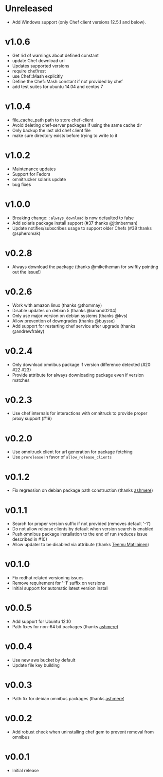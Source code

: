 Unreleased
==========
* Add Windows support (only Chef client versions 12.5.1 and below).

v1.0.6
======
* Get rid of warnings about defined constant
* update Chef download url
* Updates supported versions
* require chef/rest
* use Chef::Mash explicitly
* Define the Chef::Mash constant if not provided by chef
* add test suites for ubuntu 14.04 and centos 7

v1.0.4
======
* file_cache_path path to store chef-client
* Avoid deleting chef-server packages if using the same cache dir
* Only backup the last old chef client file
* make sure directory exists before trying to write to it

v1.0.2
======
* Maintenance updates
* Support for Fedora
* omnitrucker solaris update
* bug fixes

v1.0.0
======
* Breaking change: `:always_download` is now defaulted to false
* Add solaris package install support (#37 thanks @jtimberman)
* Update notifies/subscribes usage to support older Chefs (#38 thanks @spheromak)

v0.2.8
======
* Always download the package (thanks @miketheman for swiftly pointing out the issue!)

v0.2.6
======
* Work with amazon linux (thanks @thommay)
* Disable updates on debian 5 (thanks @ianand0204)
* Only use major version on debian systems (thanks @kvs)
* Allow prevention of downgrades (thanks @buysse)
* Add support for restarting chef service after upgrade (thanks @andrewfraley)

v0.2.4
======
* Only download omnibus package if version difference detected (#20 #22 #23)
* Provide attribute for always downloading package even if version matches

v0.2.3
======
* Use chef internals for interactions with omnitruck to provide proper proxy support (#19)

v0.2.0
======
* Use omnitruck client for url generation for package fetching
* Use `prerelease` in favor of `allow_release_clients`

v0.1.2
======
* Fix regression on debian package path construction (thanks [ashmere](https://github.com/ashmere))

v0.1.1
======
* Search for proper version suffix if not provided (removes default '-1')
* Do not allow release clients by default when version search is enabled
* Push omnibus package installation to the end of run (reduces issue described in #10)
* Allow updater to be disabled via attribute (thanks [Teemu Matilainen](https://github.com/tmatilai))

v0.1.0
======
* Fix redhat related versioning issues
* Remove requirement for '-1' suffix on versions
* Initial support for automatic latest version install

v0.0.5
======
* Add support for Ubuntu 12.10
* Path fixes for non-64 bit packages (thanks [ashmere](https://github.com/ashmere))

v0.0.4
======
* Use new aws bucket by default
* Update file key building

v0.0.3
======
* Path fix for debian omnibus packages (thanks [ashmere](https://github.com/ashmere))

v0.0.2
======
* Add robust check when uninstalling chef gem to prevent removal from omnibus

v0.0.1
======
* Initial release
